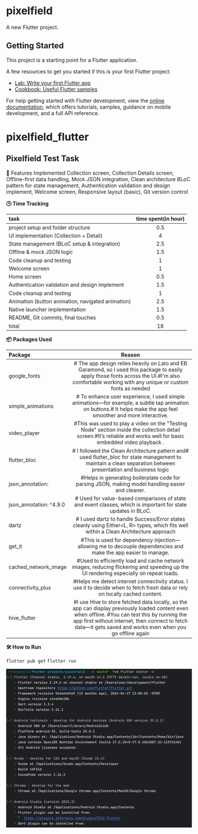 # pixelfield

A new Flutter project.

## Getting Started

This project is a starting point for a Flutter application.

A few resources to get you started if this is your first Flutter project:

- [Lab: Write your first Flutter app](https://docs.flutter.dev/get-started/codelab)
- [Cookbook: Useful Flutter samples](https://docs.flutter.dev/cookbook)

For help getting started with Flutter development, view the
[online documentation](https://docs.flutter.dev/), which offers tutorials,
samples, guidance on mobile development, and a full API reference.

# pixelfield_flutter

## Pixelfield Test Task



📱 Features Implemented
Collection screen,
Collection Details screen,
Offline-first data handling,
Mock JSON integration,
Clean architecture BLoC pattern for state management,
Authentication validation and design implement,
Welcome screen,
Responsive layout (basic),
Git version control



**🕒 Time Tracking**

| task                                              | time spent(in hour) |
|:--------------------------------------------------|:-------------------:|
| project setup and folder structure                |         0.5         | 
| UI implementation (Collection + Detail)           |          4          | 
| State management (BLoC setup & integration)       |         2.5         | 
| Offline & mock JSON logic                         |         1.5         | 
| Code cleanup and testing                          |          1          | 
| Welcome screen                                    |          1          | 
| Home screen                                       |         0.5         | 
| Authentication validation and design implement    |         1.5         | 
| Code cleanup and testing                          |          1          | 
| Animation (button animation, navigated animation) |         2.5         | 
| Native launcher implementation                    |         1.5         | 
| README, Git commits, final touches                |         0.5         | 
| total                                             |         18          | 


**📦 Packages Used**

| Package                 |                                                                                                                             Reason                                                                                                                             |
|:------------------------|:--------------------------------------------------------------------------------------------------------------------------------------------------------------------------------------------------------------------------------------------------------------:|
| google_fonts            |                               # The app design relies heavily on Lato and EB Garamond, so I used this package to easily apply those fonts across the UI.#I'm also comfortable working with any unique or custom fonts as needed                                | 
| simple_animations       |                                               # To enhance user experience, I used simple animations—for example, a subtle tap animation on buttons.#  It helps make the app feel smoother and more interactive.                                               | 
| video_player            |                                               #This was used to play a video on the "Testing Node" section inside the collection detail screen.#It’s reliable and works well for basic embedded video playback .                                               | 
| flutter_bloc            |                                                 # I followed the Clean Architecture pattern and# used flutter_bloc for state management to maintain a clean separation between presentation and business logic                                                 | 
| json_annotation:        |                                                                               #Helps in generating boilerplate code for parsing JSON, making model handling easier and cleaner.                                                                                | 
| json_annotation: ^4.9.0 |                                                                          # Used for value-based comparisons of state and event classes, which is important for state updates in BLoC.                                                                          | 
| dartz                   |                                                              # I used dartz to handle Success/Error states cleanly using Either<L, R> types, which fits well within a Clean Architecture approach                                                              | 
| get_it                  |                                                                         #This is used for dependency injection—allowing me to decouple dependencies and make the app easier to manage.                                                                         | 
| cached_network_image    |                                                              #Used to efficiently load and cache network images, reducing flickering and speeding up the UI rendering especially on repeat loads.                                                              | 
| connectivity_plus       |                                                                 #Helps me detect internet connectivity status. I use it to decide when to fetch fresh data or rely on locally cached content.                                                                  | 
| hive_flutter            | #I use Hive to store fetched data locally, so the app can display previously loaded content even when offline. #You can test this by running the app first without internet, then connect to fetch data—it gets saved and works even when you go offline again | 



**🛠️ How to Run**

`flutter pub get`
`flutter run`


![Alt text](https://github.com/HemKumarRai/pixelfield_flutter/blob/master/Screenshot%202025-04-16%20at%2009.40.38.png?raw=true)
~~~~Make sure you’re using the latest stable version of Flutter.~~~~




